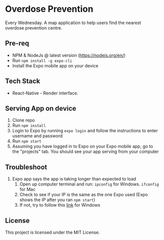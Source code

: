 # Overdose Prevention

Every Wednesday.
A map application to help users find the nearest overdose prevention centre.

## Pre-req
- NPM & NodeJs @ latest version (https://nodejs.org/en/)
- Run `npm install -g expo-cli`
- Install the Expo mobile app on your device

## Tech Stack
- React-Native - Render interface.

## Serving App on device
1. Clone repo
2. Run `npm install`
3. Login to Expo by running `expo login` and follow the instructions to enter username and password
4. Run `npm start`
5. Assuming you have logged in to Expo on your Expo mobile app, go to the "projects" tab. You should see your app serving from your computer

## Troubleshoot
1. Expo app says the app is taking longer than expected to load
    1. Open up computer terminal and run: `ipconfig` for Windows. `ifconfig` for Mac
    2. Check to see if your IP is the same as the one Expo used (Expo shows the IP after you ran `npm start`)
    3. If not, try to follow this [link](https://answers.microsoft.com/en-us/windows/forum/windows_10-networking/adapter-priority-setting-unavailable-in-windows-10/d2b63caa-e77c-4b46-88b5-eeeaee00c306?auth=1) for Windows

## License
This project is licensed under the MIT License.
